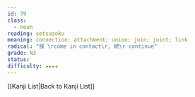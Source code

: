 ```yaml
---
id: 79
class:
  - noun
reading: setsuzoku
meaning: connection; attachment; union; join; joint; link
radical: "接 \rcome in contact\r, 続\r continue"
grade: N3
status:
difficulty: ★★★★
---
```

[[Kanji List|Back to Kanji List]]